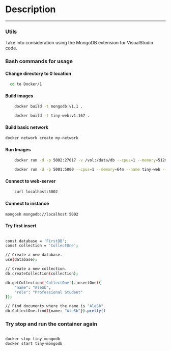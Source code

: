# Description



---------------------------------------

### Utils
Take into consideration using the MongoDB extension for VisualStudio code.

### Bash commands for usage

#### Change directory to 0 location


```bash
  cd to Docker/1
```


#### Build images
```bash
    docker build -t mongodb:v1.1 .
```

```bash
    docker build -t tiny-web:v1.167 .
```
#### Build basic network

```bash
docker network create my-network
```

#### Run Images
```bash
    docker run -d -p 5002:27017 -v /vol:/data/db --cpus=1 --memory=512m --name tiny-mongodb --network my-network mongodb:v1.1
```


```bash
    docker run -d -p 5001:5000 --cpus=1 --memory=64m --name tiny-web --network my-network tiny-web:v1.167
```

#### Connect to web-server

```bash
    curl localhost:5002
```

#### Connect to instance

```bash
mongosh mongodb://localhost:5002
```

#### Try first insert

```bash

const database = 'FirstDB';
const collection = 'CollectOne';

// Create a new database.
use(database);

// Create a new collection.
db.createCollection(collection);

db.getCollection('CollectOne').insertOne({
    "name": "AleSb",
    "role": "Professional Student"
});

// Find documents where the name is "AleSb"
db.CollectOne.find({name: "AleSb"}).pretty()

```

### Try stop and run the container again

``` bash

docker stop tiny-mongodb
docker start tiny-mongodb
```

